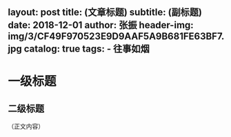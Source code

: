 layout:     post
title:      (文章标题)
subtitle:   (副标题)
date:       2018-12-01
author:     张振
header-img: img/3/CF49F970523E9D9AAF5A9B681FE63BF7.jpg
catalog:   true
tags:
    - 往事如烟
---
# 一级标题
## 二级标题
（正文内容）
